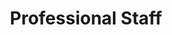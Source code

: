 ---
templateKey: professionals-page
language: en
title: Professional Staff
redirects: /profesionales/

# Main Hero
hero:
  display: true
  type: default
  image: /img/hero-professional-staff.jpg
  parallax: false
  title: >
    <span class="dark" class="dark">Professional staff</span>
  indicator: false
  halfSize: true

# Main Heading
heading:
  display: true
  classname:  section-reasons
  title: Maximum Training and Experience!
  content: >
    <p class="dv-subtitle text-center">A recognized team of Specialist Dentists with extensive fourth level academic training, long care trajectory and solid leadership in the profession; completely identified with excellence and optimum quality of service.
    </p>

# Responsive Aside Paragraphs
asides:
  display: true
  sections:
    - align: right
      title: >
        <h3 style="font-weight:300;" class="roboto">Dr. Castor José Garabán Povea</h3>
        <h5 class="bebas" style="padding:5px 5px 0px 5px;font-weight:normal;letter-spacing:2px;background:#333;color:#fff">ORAL SURGERY - IMPLANTS</h5>
      content: >
        <ul style="font-weight:400;list-style:none">
          <li><strong>Doctor of Dental Surgery</strong>&nbsp;<em>(Universidad Central de Venezuela, 1994)</em>.</li>
          <li><strong>Specialist Degree in Oral Surgery </strong>&nbsp;<em>(Universidad Central de Venezuela, 2006)</em>.</li>
          <li>Postgraduate Course in Oral Implantology and Implant Prosthodontics.</li>
          <li>Diploma in Osseointegration and Peri-Implant Bone Regeneration.</li>
          <li>Permanent training in Conservative and Microinvasive Surgical Techniques. </li>
          <li>Clinical Expert in the management of multiple systems of Advanced Oral Implantology. </li>
          <li>Academic Assistant Professor at the Faculty of Dentistry, U.C.V. </li>
          <li>Member of Colegio de Odontólogos de Venezuela.</li>
          <li>Member of Colegio de Odontólogos Metropolitano.</li>
          <li>Member of Sociedad Venezolana de Cirugía Buco-Maxilofacial&nbsp;<em>(S.V.C.B.M.F.)</em>.</li>
        </ul>
      image: /img/professionals-dr-castor-jose-garaban-povea.png
      footer:
        display: true
        image:
          src: /img/professionals-dr-castor-jose-garaban-povea-studies.jpg
          display: true
        button:
          text: ''
          to: ''
          display: false
    - align: left
      title: >
        <h3 style="font-weight:300;" class="roboto">Dr. Filomena Montemurro Tafuri</h3>
        <h5 class="bebas" style="padding:5px 5px 0px 5px;font-weight:normal;letter-spacing:2px;background:#333;color:#fff">PROSTHESIS - DENTAL AESTHETICS</h5>
      content: >
        <ul style="font-weight:400;list-style:none">
          <li><strong>Doctor of Dental Surgery</strong>&nbsp;<em>(Universidad Santa María, 2001)</em>.</li>
          <li><strong>Specialist in Prosthodontics</strong>&nbsp;<em>(Collegio dei Docenti di Odontoiatria, Italia, 2003).</em></li>
          <li>Advanced Course in Aesthetic and Restorative Dentistry&nbsp;<em>(U.S.M., 2004).</em></li>
          <li>Master in design and confection of Implant Supported Restorations.</li>
          <li>Residence in applied clinical Prosthodontics and Implantology.</li>
          <li>Multiple training seminars in Smile Design and CAD-CAM Technologies.</li>
          <li>Diploma in Dental Ceramics, Occlusion and Operative Dentistry.</li>
          <li>Private Practice limited to the area of Dental Aesthetics, Prosthetics and Oral Rehabilitation.</li>
          <li>Member of Colegio de Odontólogos de Venezuela.</li>
          <li>Member of Colegio de Odontólogos Metropolitano.</li>
        </ul>
      image: /img/professionals-dr-filomena-montemurro-tafuri.png
      footer:
        display: true
        image:
          src: /img/professionals-dr-filomena-montemurro-tafuri-studies.jpg
          display: true
        button:
          text: ''
          to: ''
          display: false
    - align: right
      title: >
        <h3 style="font-weight:300;" class="roboto">Dr. Javier Martínez Téllez</h3>
        <h5 class="bebas" style="padding:5px 5px 0px 5px;font-weight:normal;letter-spacing:2px;background:#333;color:#fff">GENERAL DENTISTRY - PERIODONTICS</h5>
      content: >
        <ul style="font-weight:400;list-style:none">
          <li><strong>Dentist</strong>&nbsp;<em>(Universidad Central de Venezuela, 2000).</em></li>
          <li><strong>Postgraduate course in Integral Stomatology of the Adult</strong>&nbsp;<em>( Universidad Santa María, 2004).</em></li>
          <li><strong>Specialist Degree in Periodontics</strong>&nbsp;<em>(Universidad Central de Venezuela, 2014).</em></li>
          <li>Aspiring to the degree of DOCTOR OF DENTISTRY.</li>
          <li>Diploma in Advanced Guided Tissue Regeneration Techniques.</li>
          <li>Author of several articles in national and international journals.</li>
          <li>Practice focused on the prevention and treatment of Periodontal Pathology.</li>
          <li>Member of Colegio de Odontólogos de Venezuela.</li>
          <li>Member of Colegio de Odontólogos Metropolitano.</li>
          <li>Member of Sociedad Venezolana de Periodontología.</li>
        </ul>
      image: /img/professionals-dr-javier-martinez-tellez.png
      footer:
        display: true
        image:
          src: /img/professionals-dr-javier-martinez-tellez-studies.jpg
          display: true
        button:
          text: ''
          to: ''
          display: false
    - align: left
      title: >
        <h3 style="font-weight:300;" class="roboto">Dr. José Miguel Gómez Díez</h3>
        <h5 class="bebas" style="padding:5px 5px 0px 5px;font-weight:normal;letter-spacing:2px;background:#333;color:#fff">ORTHODONTICS - DENTOFACIAL ORTHOPEDICS</h5>
      content: >
        <ul style="font-weight:400;list-style:none">
          <li><strong>Doctor of Dental Surgery</strong>&nbsp;<em>(Universidad Central de Venezuela, 1996).</em></li>
          <li><strong>Master Degree in Orthodontics</strong>&nbsp;<em>(Universidad Autónoma de Tamaulipas, México, 2003).</em></li>
          <li>Fellowship Program in Clinical Orthodontics.</li>
          <li>Straight Wire System Certification Course.</li>
          <li>Advanced Training in Occlusion and Craniomandibular Dysfunction.</li>
          <li>Numerous stays of academic formation in Spain, Mexico and USA.</li>
          <li>Exclusive dedication to the Specialty of Orthodontics and Dentofacial Orthopedics.</li>
          <li>Member of Colegio de Odontólogos de Venezuela.</li>
          <li>Member of Colegio de Odontólogos Metropolitano.</li>
          <li>Member of Colegio de Odontólogos del Estado Miranda.</li>
        </ul>
      image: /img/professionals-dr-jose-miguel-gomez-diez.png
      footer:
        display: true
        image:
          src: /img/professionals-dr-jose-miguel-gomez-diez-studies.jpg
          display: true
        button:
          text: ''
          to: ''
          display: false
    - align: right
      title: >
        <h3 style="font-weight:300;" class="roboto">Dr. Vianka Xaviera Torres</h3>
        <h5 class="bebas" style="padding:5px 5px 0px 5px;font-weight:normal;letter-spacing:2px;background:#333;color:#fff">GENERAL DENTISTRY - ENDODONTICS </h5>
      content: >
        <ul style="font-weight:400;list-style:none">
          <li><strong>Doctor of Dental Surgery</strong>&nbsp;<em>(Universidad Central de Venezuela, 2000).</em></li>
          <li><strong>Endodontics Postgraduate course</strong>&nbsp;<em>(Universidad Autónoma de Tamaulipas, México, 2003)</em>.</li>
          <li>Diploma in Pharmacotherapy and Immunopharmacology.</li>
          <li>Clinical Expert in the management of Endo-Periodontal and Endo-Prosthetic Lesions.</li>
          <li>Advanced training in the practical use of Nickel-Titanium Rotary Systems.</li>
          <li>Certified formation in Thermoplastic Condensation and Obturation Techniques.</li>
          <li>Attendance at more than 50 theoretical and practical courses of the Specialty.</li>
          <li>Member of Colegio de Odontólogos de Venezuela.</li>
          <li>Member of Colegio de Odontólogos Metropolitano.</li>
          <li>Member of Colegio de Odontólogos del Estado Miranda.</li>
        </ul>
      image: /img/professionals-dra-vianka-xaviera-torres.png
      footer:
        display: true
        image:
          src: /img/professionals-dra-vianka-xaviera-torres-studies.jpg
          display: true
        button:
          text: ''
          to: ''
          display: false

# Responsive Clinic staff cards
personal:
  display: true
  title: >
    <h1 style="font-weight:300!important;background:#ededed;" class="roboto dark">Clinic, Laboratory and Administration Staff</h1>
  cards:
    - image: /img/personal-angelo-sansone-ruggero.jpg
      title: DLT. Angelo Sansone Ruggero
      position: Fixed Prosthesis and Dental Ceramics
    - image: /img/personal-denis-diaz-alvarez.jpg
      title: DLT. Denis Díaz Álvarez
      position: Acrylics and Removable Dentures
    - image: /img/personal-vanesa-hernandez.jpg
      title: DLT. Vanesa Hernández
      position: Functional Devices and Active Plates
    - image: /img/personal-aymara-guillen-portillo.jpg
      title: Reception and Patient Care
      position: Reception and attention to Patient
    - image: /img/personal-maria-betancourt-matos.jpg
      title: María Betancourt Matos
      position: Dental Hygienist
    - image: /img/personal-gisela-garcia.jpg
      title: Gisela García
      position: Dental Hygienist
    - image: /img/personal-paola-rivas.jpg
      title: Paola Rivas
      position: Financial Management
    - image: /img/personal-esteban-garrido.jpg
      title: Lic. Esteban Garrido
      position: Administration and Accounting
    - image: /img/personal-maria-jose-tirado.jpg
      title: María José Tirado
      position: Office Coordination and Social Media

# Contact Form
form:
  title: Consult Us Right Now!
  img: /img/parallax-form-specialties.png
# Procedures 
procedures:
  display: true
  title: Top Quality Dental Center!
  procedures:
    - title: Why Choose Us
      to: /en/the-clinic/why-choose-us/
      img: /img/procedures-why-choose-us.png
    - title: Facilities
      to: /en/the-clinic/facilities/
      img: /img/procedures-facilities.jpg
    - title: Technology
      to: /en/the-clinic/technology/
      img: /img/procedures-technology.jpg
---